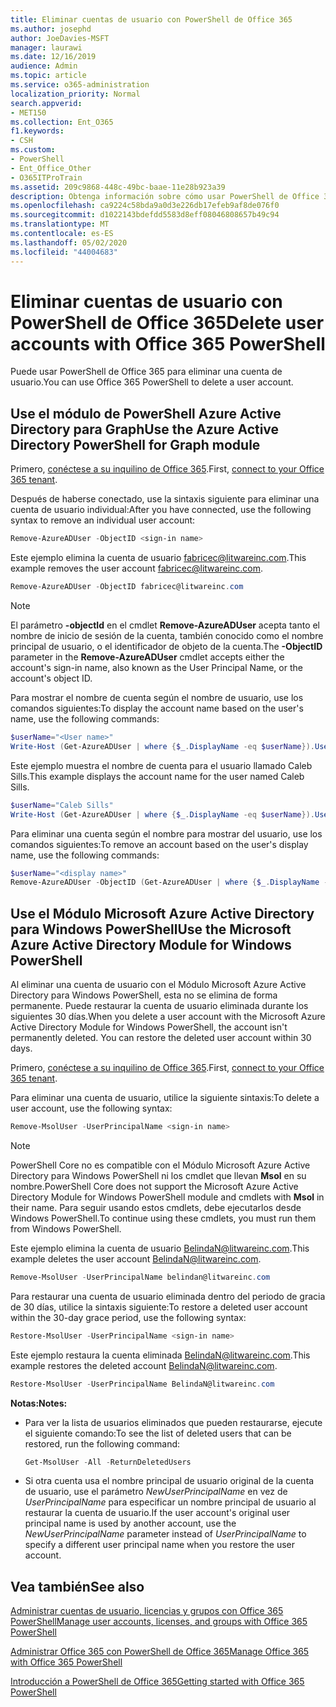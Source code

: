 ```yaml
---
title: Eliminar cuentas de usuario con PowerShell de Office 365
ms.author: josephd
author: JoeDavies-MSFT
manager: laurawi
ms.date: 12/16/2019
audience: Admin
ms.topic: article
ms.service: o365-administration
localization_priority: Normal
search.appverid:
- MET150
ms.collection: Ent_O365
f1.keywords:
- CSH
ms.custom:
- PowerShell
- Ent_Office_Other
- O365ITProTrain
ms.assetid: 209c9868-448c-49bc-baae-11e28b923a39
description: Obtenga información sobre cómo usar PowerShell de Office 365 para eliminar cuentas de usuario de Office 365.
ms.openlocfilehash: ca9224c58bda9a0d3e226db17efeb9af8de076f0
ms.sourcegitcommit: d1022143bdefdd5583d8eff08046808657b49c94
ms.translationtype: MT
ms.contentlocale: es-ES
ms.lasthandoff: 05/02/2020
ms.locfileid: "44004683"
---
```

# <a name="delete-user-accounts-with-office-365-powershell"></a><span data-ttu-id="b901a-103">Eliminar cuentas de usuario con PowerShell de Office 365</span><span class="sxs-lookup"><span data-stu-id="b901a-103">Delete user accounts with Office 365 PowerShell</span></span>

<span data-ttu-id="b901a-104">Puede usar PowerShell de Office 365 para eliminar una cuenta de usuario.</span><span class="sxs-lookup"><span data-stu-id="b901a-104">You can use Office 365 PowerShell to delete a user account.</span></span>
   
## <a name="use-the-azure-active-directory-powershell-for-graph-module"></a><span data-ttu-id="b901a-105">Use el módulo de PowerShell Azure Active Directory para Graph</span><span class="sxs-lookup"><span data-stu-id="b901a-105">Use the Azure Active Directory PowerShell for Graph module</span></span>

<span data-ttu-id="b901a-106">Primero, [conéctese a su inquilino de Office 365](connect-to-office-365-powershell.md#connect-with-the-azure-active-directory-powershell-for-graph-module).</span><span class="sxs-lookup"><span data-stu-id="b901a-106">First, [connect to your Office 365 tenant](connect-to-office-365-powershell.md#connect-with-the-azure-active-directory-powershell-for-graph-module).</span></span>

<span data-ttu-id="b901a-107">Después de haberse conectado, use la sintaxis siguiente para eliminar una cuenta de usuario individual:</span><span class="sxs-lookup"><span data-stu-id="b901a-107">After you have connected, use the following syntax to remove an individual user account:</span></span>
  
```powershell
Remove-AzureADUser -ObjectID <sign-in name>
```

<span data-ttu-id="b901a-108">Este ejemplo elimina la cuenta de usuario fabricec@litwareinc.com.</span><span class="sxs-lookup"><span data-stu-id="b901a-108">This example removes the user account fabricec@litwareinc.com.</span></span>
  
```powershell
Remove-AzureADUser -ObjectID fabricec@litwareinc.com
```

> [!NOTE]
> <span data-ttu-id="b901a-109">El parámetro **-objectId** en el cmdlet **Remove-AzureADUser** acepta tanto el nombre de inicio de sesión de la cuenta, también conocido como el nombre principal de usuario, o el identificador de objeto de la cuenta.</span><span class="sxs-lookup"><span data-stu-id="b901a-109">The **-ObjectID** parameter in the **Remove-AzureADUser** cmdlet accepts either the account's sign-in name, also known as the User Principal Name, or the account's object ID.</span></span>
  
<span data-ttu-id="b901a-110">Para mostrar el nombre de cuenta según el nombre de usuario, use los comandos siguientes:</span><span class="sxs-lookup"><span data-stu-id="b901a-110">To display the account name based on the user's name, use the following commands:</span></span>
  
```powershell
$userName="<User name>"
Write-Host (Get-AzureADUser | where {$_.DisplayName -eq $userName}).UserPrincipalName
```

<span data-ttu-id="b901a-111">Este ejemplo muestra el nombre de cuenta para el usuario llamado Caleb Sills.</span><span class="sxs-lookup"><span data-stu-id="b901a-111">This example displays the account name for the user named Caleb Sills.</span></span>
  
```powershell
$userName="Caleb Sills"
Write-Host (Get-AzureADUser | where {$_.DisplayName -eq $userName}).UserPrincipalName
```

<span data-ttu-id="b901a-112">Para eliminar una cuenta según el nombre para mostrar del usuario, use los comandos siguientes:</span><span class="sxs-lookup"><span data-stu-id="b901a-112">To remove an account based on the user's display name, use the following commands:</span></span>
  
```powershell
$userName="<display name>"
Remove-AzureADUser -ObjectID (Get-AzureADUser | where {$_.DisplayName -eq $userName}).UserPrincipalName
```

## <a name="use-the-microsoft-azure-active-directory-module-for-windows-powershell"></a><span data-ttu-id="b901a-113">Use el Módulo Microsoft Azure Active Directory para Windows PowerShell</span><span class="sxs-lookup"><span data-stu-id="b901a-113">Use the Microsoft Azure Active Directory Module for Windows PowerShell</span></span>

<span data-ttu-id="b901a-p101">Al eliminar una cuenta de usuario con el Módulo Microsoft Azure Active Directory para Windows PowerShell, esta no se elimina de forma permanente. Puede restaurar la cuenta de usuario eliminada durante los siguientes 30 días.</span><span class="sxs-lookup"><span data-stu-id="b901a-p101">When you delete a user account with the Microsoft Azure Active Directory Module for Windows PowerShell, the account isn't permanently deleted. You can restore the deleted user account within 30 days.</span></span>

<span data-ttu-id="b901a-116">Primero, [conéctese a su inquilino de Office 365](connect-to-office-365-powershell.md#connect-with-the-microsoft-azure-active-directory-module-for-windows-powershell).</span><span class="sxs-lookup"><span data-stu-id="b901a-116">First, [connect to your Office 365 tenant](connect-to-office-365-powershell.md#connect-with-the-microsoft-azure-active-directory-module-for-windows-powershell).</span></span>

<span data-ttu-id="b901a-117">Para eliminar una cuenta de usuario, utilice la siguiente sintaxis:</span><span class="sxs-lookup"><span data-stu-id="b901a-117">To delete a user account, use the following syntax:</span></span>
  
```powershell
Remove-MsolUser -UserPrincipalName <sign-in name>
```

>[!Note]
><span data-ttu-id="b901a-118">PowerShell Core no es compatible con el Módulo Microsoft Azure Active Directory para Windows PowerShell ni los cmdlet que llevan **Msol** en su nombre.</span><span class="sxs-lookup"><span data-stu-id="b901a-118">PowerShell Core does not support the Microsoft Azure Active Directory Module for Windows PowerShell module and cmdlets with **Msol** in their name.</span></span> <span data-ttu-id="b901a-119">Para seguir usando estos cmdlets, debe ejecutarlos desde Windows PowerShell.</span><span class="sxs-lookup"><span data-stu-id="b901a-119">To continue using these cmdlets, you must run them from Windows PowerShell.</span></span>
>

<span data-ttu-id="b901a-120">Este ejemplo elimina la cuenta de usuario BelindaN@litwareinc.com.</span><span class="sxs-lookup"><span data-stu-id="b901a-120">This example deletes the user account BelindaN@litwareinc.com.</span></span>
  
```powershell
Remove-MsolUser -UserPrincipalName belindan@litwareinc.com
```

<span data-ttu-id="b901a-121">Para restaurar una cuenta de usuario eliminada dentro del periodo de gracia de 30 días, utilice la sintaxis siguiente:</span><span class="sxs-lookup"><span data-stu-id="b901a-121">To restore a deleted user account within the 30-day grace period, use the following syntax:</span></span>
  
```powershell
Restore-MsolUser -UserPrincipalName <sign-in name>
```

<span data-ttu-id="b901a-122">Este ejemplo restaura la cuenta eliminada BelindaN@litwareinc.com.</span><span class="sxs-lookup"><span data-stu-id="b901a-122">This example restores the deleted account BelindaN@litwareinc.com.</span></span>
  
```powershell
Restore-MsolUser -UserPrincipalName BelindaN@litwareinc.com
```

 <span data-ttu-id="b901a-123">**Notas:**</span><span class="sxs-lookup"><span data-stu-id="b901a-123">**Notes:**</span></span>
  
- <span data-ttu-id="b901a-124">Para ver la lista de usuarios eliminados que pueden restaurarse, ejecute el siguiente comando:</span><span class="sxs-lookup"><span data-stu-id="b901a-124">To see the list of deleted users that can be restored, run the following command:</span></span>
    
  ```powershell
  Get-MsolUser -All -ReturnDeletedUsers
  ```

- <span data-ttu-id="b901a-125">Si otra cuenta usa el nombre principal de usuario original de la cuenta de usuario, use el parámetro _NewUserPrincipalName_ en vez de _UserPrincipalName_ para especificar un nombre principal de usuario al restaurar la cuenta de usuario.</span><span class="sxs-lookup"><span data-stu-id="b901a-125">If the user account's original user principal name is used by another account, use the _NewUserPrincipalName_ parameter instead of _UserPrincipalName_ to specify a different user principal name when you restore the user account.</span></span>


## <a name="see-also"></a><span data-ttu-id="b901a-126">Vea también</span><span class="sxs-lookup"><span data-stu-id="b901a-126">See also</span></span>

[<span data-ttu-id="b901a-127">Administrar cuentas de usuario, licencias y grupos con Office 365 PowerShell</span><span class="sxs-lookup"><span data-stu-id="b901a-127">Manage user accounts, licenses, and groups with Office 365 PowerShell</span></span>](manage-user-accounts-and-licenses-with-office-365-powershell.md)
  
[<span data-ttu-id="b901a-128">Administrar Office 365 con PowerShell de Office 365</span><span class="sxs-lookup"><span data-stu-id="b901a-128">Manage Office 365 with Office 365 PowerShell</span></span>](manage-office-365-with-office-365-powershell.md)
  
[<span data-ttu-id="b901a-129">Introducción a PowerShell de Office 365</span><span class="sxs-lookup"><span data-stu-id="b901a-129">Getting started with Office 365 PowerShell</span></span>](getting-started-with-office-365-powershell.md)
